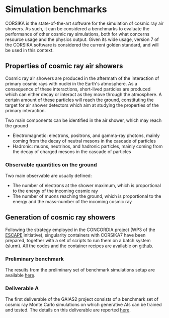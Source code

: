 # Simulation benchmarks

CORSIKA is the state-of-the-art software for the simulation of cosmic ray air showers. As such, it can be considered a benchmarks to evaluate the performance of other cosmic ray simulations, both for what concerns resource usage and the physics output. Given its wide usage, version 7 of the CORSIKA software is considered the current golden standard, and will be used in this context.

## Properties of cosmic ray air showers

Cosmic ray air showers are produced in the aftermath of the interaction of primary cosmic rays with nuclei in the Earth's atmosphere. As a consequence of these interactions, short-lived particles are produced which can either decay or interact as they move through the atmosphere. A certain amount of these particles will reach the ground, constituting the target for air shower detectors which aim at studying the properties of the primary interaction.

Two main components can be identified in the air shower, which may reach the ground

- Electromagnetic: electrons, positrons, and gamma-ray photons, mainly coming from the decay of neutral mesons in the cascade of particles
- Hadronic: muons, neutrinos, and hadronic particles, mainly coming from the decay of charged mesons in the cascade of particles

### Observable quantities on the ground

Two main observable are usually defined:

- The number of electrons at the shower maximum, which is proportional to the energy of the incoming cosmic ray
- The number of muons reaching the ground, which is proportional to the energy and the mass-number of the incoming cosmic ray

## Generation of cosmic ray showers

Following the strategy employed in the CONCORDIA project (WP3 of the <a href="https://projectescape.eu/">ESCAPE</a> initiative), singularity containers with CORSIKA7 have been prepared, together with a set of scripts to run them on a batch system (slurm). All the codes and the container recipes are available on <a href="https://github.com/Gaias2-ICSC/corsikasim/">github</a>.

### Preliminary benchmark

The results from the preliminary set of benchmark simulations setup are available <a href="benchsim/testprod">here</a>.

### Deliverable A

The first deliverable of the GAIAS2 project consists of a benchmark set of cosmic ray Monte Carlo simulations on which generative AIs can be trained and tested. The details on this deliverable are reported <a href = "benchsim/deliverable">here</a>.

